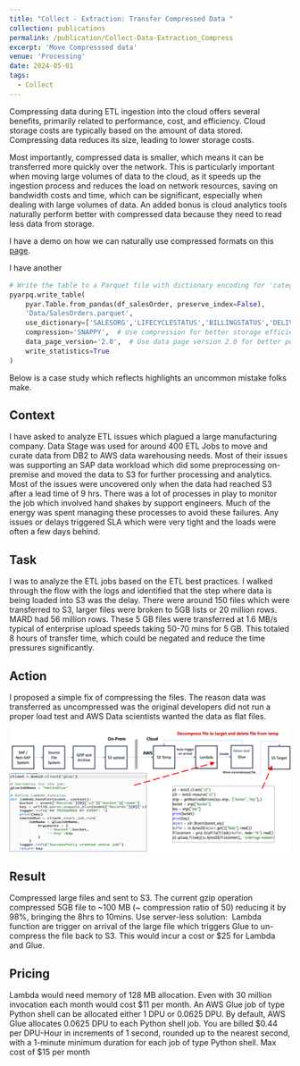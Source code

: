 ```yaml
---
title: "Collect - Extraction: Transfer Compressed Data "
collection: publications
permalink: /publication/Collect-Data-Extraction_Compress
excerpt: 'Move Compresssed data'
venue: 'Processing'
date: 2024-05-01
tags:
  - Collect
---
```


Compressing data during ETL ingestion into the cloud offers several benefits, primarily related to performance, cost, and efficiency. Cloud storage costs are typically based on the amount of data stored. Compressing data reduces its size, leading to lower storage costs.

Most importantly, compressed data is smaller, which means it can be transferred more quickly over the network. This is particularly important when moving large volumes of data to the cloud, as it speeds up the ingestion process and reduces the load on network resources, saving on bandwidth costs and time, which can be significant, especially when dealing with large volumes of data. An added bonus is cloud analytics tools naturally perform better with compressed data because they need to read less data from storage.

I have a demo on how we can naturally use compressed formats on this [page](https://nuneskris.github.io/talks/Parquet-BestPracticeDemo).

I have another 

```python
# Write the table to a Parquet file with dictionary encoding for 'category' and default encoding for others
pyarpq.write_table(
    pyar.Table.from_pandas(df_salesOrder, preserve_index=False),
    'Data/SalesOrders.parquet',
    use_dictionary=['SALESORG','LIFECYCLESTATUS','BILLINGSTATUS','DELIVERYSTATUS'],  # Specify dictionary encoding for the 'category' column
    compression='SNAPPY',  # Use compression for better storage efficiency
    data_page_version='2.0',  # Use data page version 2.0 for better performance
    write_statistics=True
)
```

Below is a case study which reflects highlights an uncommon mistake folks make.

## Context
I have asked to analyze ETL issues which plagued a large manufacturing company. Data Stage was used for around 400 ETL Jobs to move and curate data from DB2 to AWS data warehousing needs. 
Most of their issues was supporting an SAP data workload which did some preprocessing on-premise and moved the data to S3 for further processing and analytics. 
Most of the issues were uncovered only when the data had reached S3 after a lead time of 9 hrs. 
There was a lot of processes in play to monitor the job which involved hand shakes by support engineers. 
Much of the energy was spent managing these processes to avoid these failures. 
Any issues or delays triggered SLA which were very tight and the loads were often a few days behind. 

## Task
I was to analyze the ETL jobs based on the ETL best practices. I walked through the flow with the logs and identified that the step where data is being loaded into S3 was the delay. 
There were around 150 files which were transferred to S3, larger files were broken to 5GB lists or 20 million rows. 
MARD had 56 million rows. These 5 GB files were transferred at 1.6 MB/s typical of enterprise upload speeds taking 50-70 mins for 5 GB. 
This totaled 8 hours of transfer time, which could be negated and reduce the time pressures significantly.

## Action
I proposed a simple fix of compressing the files. The reason data was transferred as uncompressed was the original developers did not run a proper load test and AWS Data scientists wanted the data as flat files.

<img width="612" alt="image" src="/images/publications/CompressData.png">

## Result
Compressed large files and sent to S3. The current gzip operation compressed 5GB file to ~100 MB (~ compression ratio of 50) reducing it by 98%, bringing the 8hrs to 10mins. 
Use server-less solution:  Lambda function are trigger on arrival of the large file which triggers Glue to un-compress the file back to S3. This would incur a cost or $25 for Lambda and Glue.

## Pricing
Lambda would need memory of 128 MB allocation. Even with 30 million invocation each month would cost $11 per month.
An AWS Glue job of type Python shell can be allocated either 1 DPU or 0.0625 DPU. By default, AWS Glue allocates 0.0625 DPU to each Python shell job. You are billed $0.44 per DPU-Hour in increments of 1 second, rounded up to the nearest second, with a 1-minute minimum duration for each job of type Python shell. Max cost of $15 per month
